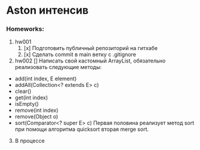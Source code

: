 # Aston интенсив

### Homeworks:
1) hw001
   1) [x] Подготовить публичный репозиторий на гитхабе
   2) [x] Сделать commit в main ветку с .gitignore
2) hw002
   [] Написать свой кастомный ArrayList, обязательно реализовать следующие методы:
- add(int index, E element)
- addAll(Collection<? extends E> c)
- clear()
- get(int index)
- isEmpty()
- remove(int index)
- remove(Object o)
- sort(Comparator<? super E> c)
  Первая половина реализует метод sort при помощи алгоритма quicksort вторая merge sort.

3) В процессе